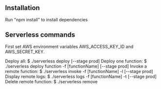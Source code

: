 Installation
-------------
Run "npm install" to install dependencies

Serverless commands
-------------
First set AWS environment variables AWS_ACCESS_KEY_ID and AWS_SECRET_KEY.

Deploy all: $ ./serverless deploy [--stage prod]
Deploy one function: $ ./serverless deploy function -f [functionName] [--stage prod]
Invoke a remote function: $ ./serverless invoke -f [functionName] -l [--stage prod]
Display remote logs: $ ./serverless logs -f [functionName] -t [--stage prod]
Delete remote function: $ ./serverless remove
